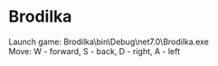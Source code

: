 # Brodilka

Launch game: Brodilka\bin\Debug\net7.0\Brodilka.exe
<br /> Move: W - forward, S - back, D - right, A - left
